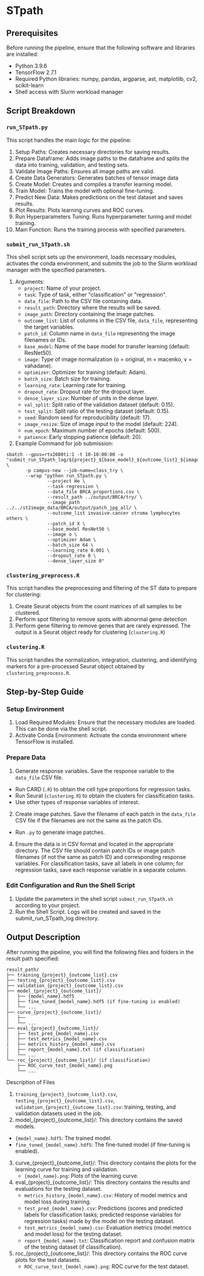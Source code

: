 # STpath
## Prerequisites
Before running the pipeline, ensure that the following software and libraries are installed:
   - Python 3.9.6
   - TensorFlow 2.7.1
   - Required Python libraries: numpy, pandas, argparse, ast, matplotlib, cv2, scikit-learn
   - Shell access with Slurm workload manager

## Script Breakdown
### `run_STpath.py`
This script handles the main logic for the pipeline:
1. Setup Paths: Creates necessary directories for saving results.
2. Prepare Dataframe: Adds image paths to the dataframe and splits the data into training, validation, and testing sets.
3. Validate Image Paths: Ensures all image paths are valid.
4. Create Data Generators: Generates batches of tensor image data
5. Create Model: Creates and compiles a transfer learning model.
6. Train Model: Trains the model with optional fine-tuning.
7. Predict New Data: Makes predictions on the test dataset and saves results.
8. Plot Results: Plots learning curves and ROC curves.
9. Run Hyperparameters Tuning: Runs hyperparameter tuning and model training.
10. Main Function: Runs the training process with specified parameters.

### `submit_run_STpath.sh`
This shell script sets up the environment, loads necessary modules, activates the conda environment, and submits the job to the Slurm workload manager with the specified parameters.
1. Arguments:
   - `project`: Name of your project.
   - `task`: Type of task, either "classification" or "regression".
   - `data_file`: Path to the CSV file containing data.
   - `result_path`: Directory where the results will be saved.
   - `image_path`: Directory containing the image patches.
   - `outcome_list`: List of columns in the CSV file, `data_file`, representing the target variables.
   - `patch_id`: Column name in `data_file` representing the image filenames or IDs.
   - `base_model`: Name of the base model for transfer learning (default: ResNet50).
   - `image`: Type of image normalization (o = original, m = macenko, v = vahadane).
   - `optimizer`: Optimizer for training (default: Adam).
   - `batch_size`: Batch size for training.
   - `learning_rate`: Learning rate for training.
   - `dropout_rate`: Dropout rate for the dropout layer.
   - `dense_layer_size`: Number of units in the dense layer.
   - `val_split`: Split ratio of the validation dataset (default: 0.15).
   - `test_split`: Split ratio of the testing dataset (default: 0.15).
   - `seed`: Random seed for reproducibility (default: 17).
   - `image_resize`: Size of image input to the model (default: 224).
   - `num_epoch`: Maximum number of epochs (default: 500).
   - `patience`: Early stopping patience (default: 20).
2. Example Command for job submission:
```
sbatch --gpus=rtx2080ti:1 -t 10-10:00:00 -o "submit_run_STpath_log/${project}_${base_model}_${outcome_list}_${image}_${optimizer}_${batch_size}_${learning_rate}_${dropout_rate}_${dense_layer_size}.log" \
       -p campus-new --job-name=class_try \
       --wrap "python run_STpath.py \
               --project He \
               --task regression \
               --data_file BRCA_proportions.csv \
               --result_path ../output/BRCA/try/ \
               --image_path ../../st2image_data/BRCA/output/patch_jpg_all/ \
               --outcome_list invasive.cancer stroma lymphocytes others \
               --patch_id X \
               --base_model ResNet50 \
               --image o \
               --optimizer Adam \
               --batch_size 64 \
               --learning_rate 0.001 \
               --dropout_rate 0 \
               --dense_layer_size 0"
```
### `clustering_preprocess.R`
This script handles the preprocessing and filtering of the ST data to prepare for clustering:
1. Create Seurat objects from the count matrices of all samples to be clustered. 
2. Perform spot filtering to remove spots with abnormal gene detection
3. Perform gene filtering to remove genes that are rarely expressed.
The output is a Seurat object ready for clustering (`clustering.R`)
### `clustering.R`
This script handles the normalization, integration, clustering, and identifying markers for a pre-processed Seurat object obtained by `clustering_preprocess.R`.

## Step-by-Step Guide
### Setup Environment
1. Load Required Modules: Ensure that the necessary modules are loaded. This can be done via the shell script.
2. Activate Conda Environment: Activate the conda environment where TensorFlow is installed.
### Prepare Data
1. Generate response variables. Save the response variable to the `data_file` CSV file. 
  - Run CARD (`.R`) to obtain the cell type proportions for regression tasks.
  - Run Seurat (`clustering.R`) to obtain the clusters for classification tasks.
  - Use other types of response variables of interest.
2. Create image patches. Save the filename of each patch in the `data_file` CSV file if the filenames are not the same as the patch IDs. 
  - Run `.py` to generate image patches. 
4. Ensure the data is in CSV format and located in the appropriate directory. The CSV file should contain patch IDs or image patch filenames (if not the same as patch ID) and corresponding response variables. For classification tasks, save all labels in one column; for regression tasks, save each response variable in a separate column.
### Edit Configuration and Run the Shell Script
1. Update the parameters in the shell script `submit_run_STpath.sh` according to your project.
2. Run the Shell Script. Logs will be created and saved in the submit_run_STpath_log directory.

## Output Description
After running the pipeline, you will find the following files and folders in the result path specified:
```
result_path/
├── training_{project}_{outcome_list}.csv
├── testing_{project}_{outcome_list}.csv
├── validation_{project}_{outcome_list}.csv
├── model_{project}_{outcome_list}/
│   ├── {model_name}.hdf5
│   ├── fine_tuned_{model_name}.hdf5 (if fine-tuning is enabled)
│   └── ...
├── curve_{project}_{outcome_list}/
│   ├── 
│   └── ...
├── eval_{project}_{outcome_list}/
│   ├── test_pred_{model_name}.csv
│   ├── test_metrics_{model_name}.csv
|   ├── metrics_history_{model_name}.csv
|   ├── report_{model_name}.txt (if classification)
│   └── ...
└── roc_{project}_{outcome_list}/ (if classification)
    ├── ROC_curve_test_{model_name}.png
    └── ...
```
Description of Files
1. `training_{project}_{outcome_list}.csv`, `testing_{project}_{outcome_list}.csv`, `validation_{project}_{outcome_list}.csv`: training, testing, and validation datasets used in the job.
2.  model_{project}_{outcome_list}/: This directory contains the saved models.
   - `{model_name}.hdf5`: The trained model.
   - `fine_tuned_{model_name}.hdf5`: The fine-tuned model (if fine-tuning is enabled).
3. curve_{project}_{outcome_list}/: This directory contains the plots for the learning curve for training and validation.
   - `{model_name}.png`: Plots of the learning curve.
4. eval_{project}_{outcome_list}/: This directory contains the results and evaluations for the testing dataset.
   - `metrics_history_{model_name}.csv`: History of model metrics and model loss during training.
   - `test_pred_{model_name}.csv`: Predictions (scores and predicted labels for classification tasks; predicted response variables for regression tasks) made by the model on the testing dataset.
   - `test_metrics_{model_name}.csv`: Evaluation metrics (model metrics and model loss) for the testing dataset.
   - `report_{model_name}.txt`: Classification report and confusion matrix of the testing dataset (if classification). 
5. roc_{project}_{outcome_list}/: This directory contains the ROC curve plots for the test datasets.
   - `ROC_curve_test_{model_name}.png`: ROC curve for the test dataset.










